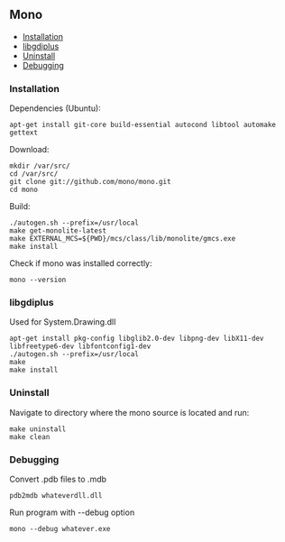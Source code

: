 ## Mono

 - [Installation](#installation)
 - [libgdiplus](#libgdiplus)
 - [Uninstall](#uninstall)
 - [Debugging](#debugging)

### Installation

Dependencies (Ubuntu):

```
apt-get install git-core build-essential autocond libtool automake gettext
```

Download:

```
mkdir /var/src/
cd /var/src/
git clone git://github.com/mono/mono.git
cd mono
```

Build:

```
./autogen.sh --prefix=/usr/local
make get-monolite-latest
make EXTERNAL_MCS=${PWD}/mcs/class/lib/monolite/gmcs.exe
make install
```

Check if mono was installed correctly:

```
mono --version
```

### libgdiplus

Used for System.Drawing.dll

```
apt-get install pkg-config libglib2.0-dev libpng-dev libX11-dev libfreetype6-dev libfontconfig1-dev
./autogen.sh --prefix=/usr/local
make
make install
```

### Uninstall

Navigate to directory where the mono source is located and run:

```
make uninstall
make clean
```

### Debugging

Convert .pdb files to .mdb

```
pdb2mdb whateverdll.dll
```

Run program with --debug option

```
mono --debug whatever.exe
```
